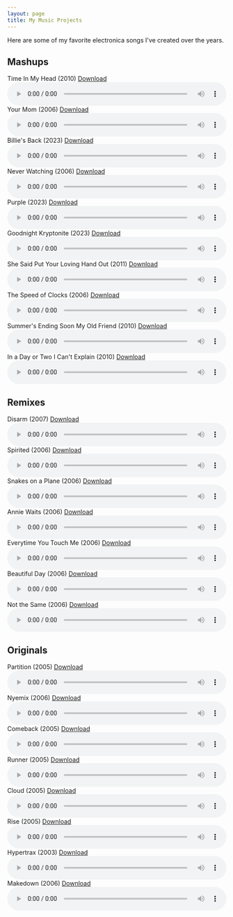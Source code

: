 ```yaml
---
layout: page
title: My Music Projects
---
```


Here are some of my favorite electronica songs I've created over the years.

## Mashups

<div class="audio-player" id="time-in-my-head">
  <div class="title-download-container">
    <a href="#time-in-my-head" style="text-decoration: none; color: inherit;"><span>Time In My Head (2010)</span></a>
    <a href="/downloads/mashups/04%20Time%20In%20My%20Head.mp3" class="download-link" download="Jace Browning - Time In My Head.mp3">Download</a>
  </div>
  <audio controls style="width:100%;">
    <source src="/downloads/mashups/04%20Time%20In%20My%20Head.mp3" type="audio/mpeg">
  </audio>
</div>

<div class="audio-player" id="your-mom">
  <div class="title-download-container">
    <a href="#your-mom" style="text-decoration: none; color: inherit;"><span>Your Mom (2006)</span></a>
    <a href="/downloads/mashups/02%20Your%20Mom.mp3" class="download-link" download="Jace Browning - Your Mom.mp3">Download</a>
  </div>
  <audio controls style="width:100%;">
    <source src="/downloads/mashups/02%20Your%20Mom.mp3" type="audio/mpeg">
  </audio>
</div>

<div class="audio-player" id="billies-back">
  <div class="title-download-container">
    <a href="#billies-back" style="text-decoration: none; color: inherit;"><span>Billie's Back (2023)</span></a>
    <a href="/downloads/mashups/08%20Billie's%20Back.mp3" class="download-link" download="Jace Browning - Billie's Back.mp3">Download</a>
  </div>
  <audio controls style="width:100%;">
    <source src="/downloads/mashups/08%20Billie's%20Back.mp3" type="audio/mpeg">
  </audio>
</div>

<div class="audio-player" id="never-watching">
  <div class="title-download-container">
    <a href="#never-watching" style="text-decoration: none; color: inherit;"><span>Never Watching (2006)</span></a>
    <a href="/downloads/mashups/03%20Never%20Watching.mp3" class="download-link" download="Jace Browning - Never Watching.mp3">Download</a>
  </div>
  <audio controls style="width:100%;">
    <source src="/downloads/mashups/03%20Never%20Watching.mp3" type="audio/mpeg">
  </audio>
</div>

<div class="audio-player" id="purple">
  <div class="title-download-container">
    <a href="#purple" style="text-decoration: none; color: inherit;"><span>Purple (2023)</span></a>
    <a href="/downloads/mashups/10%20Purple.mp3" class="download-link" download="Jace Browning - Purple.mp3">Download</a>
  </div>
  <audio controls style="width:100%;">
    <source src="/downloads/mashups/10%20Purple.mp3" type="audio/mpeg">
  </audio>
</div>

<div class="audio-player" id="goodnight-kryptonite">
  <div class="title-download-container">
    <a href="#goodnight-kryptonite" style="text-decoration: none; color: inherit;"><span>Goodnight Kryptonite (2023)</span></a>
    <a href="/downloads/mashups/09%20Goodnight%20Kryptonite.mp3" class="download-link" download="Jace Browning - Goodnight Kryptonite.mp3">Download</a>
  </div>
  <audio controls style="width:100%;">
    <source src="/downloads/mashups/09%20Goodnight%20Kryptonite.mp3" type="audio/mpeg">
  </audio>
</div>

<div class="audio-player" id="she-said-put-your-loving-hand-out">
  <div class="title-download-container">
    <a href="#she-said-put-your-loving-hand-out" style="text-decoration: none; color: inherit;"><span>She Said Put Your Loving Hand Out (2011)</span></a>
    <a href="/downloads/mashups/07%20She%20Said%20Put%20Your%20Loving%20Hand%20Out.mp3" class="download-link" download="Jace Browning - She Said Put Your Loving Hand Out.mp3">Download</a>
  </div>
  <audio controls style="width:100%;">
    <source src="/downloads/mashups/07%20She%20Said%20Put%20Your%20Loving%20Hand%20Out.mp3" type="audio/mpeg">
  </audio>
</div>

<div class="audio-player" id="the-speed-of-clocks">
  <div class="title-download-container">
    <a href="#the-speed-of-clocks" style="text-decoration: none; color: inherit;"><span>The Speed of Clocks (2006)</span></a>
    <a href="/downloads/mashups/01%20The%20Speed%20of%20Clocks.mp3" class="download-link" download="Jace Browning - The Speed of Clocks.mp3">Download</a>
  </div>
  <audio controls style="width:100%;">
    <source src="/downloads/mashups/01%20The%20Speed%20of%20Clocks.mp3" type="audio/mpeg">
  </audio>
</div>

<div class="audio-player" id="summers-ending-soon-my-old-friend">
  <div class="title-download-container">
    <a href="#summers-ending-soon-my-old-friend" style="text-decoration: none; color: inherit;"><span>Summer's Ending Soon My Old Friend (2010)</span></a>
    <a href="/downloads/mashups/05%20Summer's%20Ending%20Soon%20My%20Old%20Friend.mp3" class="download-link" download="Jace Browning - Summer's Ending Soon My Old Friend.mp3">Download</a>
  </div>
  <audio controls style="width:100%;">
    <source src="/downloads/mashups/05%20Summer's%20Ending%20Soon%20My%20Old%20Friend.mp3" type="audio/mpeg">
  </audio>
</div>

<div class="audio-player" id="in-a-day-or-two-i-cant-explain">
  <div class="title-download-container">
    <a href="#in-a-day-or-two-i-cant-explain" style="text-decoration: none; color: inherit;"><span>In a Day or Two I Can't Explain (2010)</span></a>
    <a href="/downloads/mashups/06%20In%20a%20Day%20or%20Two%20I%20Can't%20Explain.mp3" class="download-link" download="Jace Browning - In a Day or Two I Can't Explain.mp3">Download</a>
  </div>
  <audio controls style="width:100%;">
    <source src="/downloads/mashups/06%20In%20a%20Day%20or%20Two%20I%20Can't%20Explain.mp3" type="audio/mpeg">
  </audio>
</div>


## Remixes

<div class="audio-player" id="disarm">
  <div class="title-download-container">
    <a href="#disarm" style="text-decoration: none; color: inherit;"><span>Disarm  (2007)</span></a>
    <a href="/downloads/remixes/07%20Disarm%20%5BRemix%5D.mp3" class="download-link" download="Jace Browning - Disarm [Remix].mp3">Download</a>
  </div>
  <audio controls style="width:100%;">
    <source src="/downloads/remixes/07%20Disarm%20%5BRemix%5D.mp3" type="audio/mpeg">
  </audio>
</div>

<div class="audio-player" id="spirited">
  <div class="title-download-container">
    <a href="#spirited" style="text-decoration: none; color: inherit;"><span>Spirited (2006)</span></a>
    <a href="/downloads/remixes/04%20Spirited.mp3" class="download-link" download="Jace Browning - Spirited.mp3">Download</a>
  </div>
  <audio controls style="width:100%;">
    <source src="/downloads/remixes/04%20Spirited.mp3" type="audio/mpeg">
  </audio>
</div>

<div class="audio-player" id="snakes-on-a-plane">
  <div class="title-download-container">
    <a href="#snakes-on-a-plane" style="text-decoration: none; color: inherit;"><span>Snakes on a Plane  (2006)</span></a>
    <a href="/downloads/remixes/06%20Snakes%20on%20a%20Plane%20%5BRemix%5D.mp3" class="download-link" download="Jace Browning - Snakes on a Plane [Remix].mp3">Download</a>
  </div>
  <audio controls style="width:100%;">
    <source src="/downloads/remixes/06%20Snakes%20on%20a%20Plane%20%5BRemix%5D.mp3" type="audio/mpeg">
  </audio>
</div>

<div class="audio-player" id="annie-waits">
  <div class="title-download-container">
    <a href="#annie-waits" style="text-decoration: none; color: inherit;"><span>Annie Waits  (2006)</span></a>
    <a href="/downloads/remixes/01%20Annie%20Waits%20%5BRemix%5D.mp3" class="download-link" download="Jace Browning - Annie Waits [Remix].mp3">Download</a>
  </div>
  <audio controls style="width:100%;">
    <source src="/downloads/remixes/01%20Annie%20Waits%20%5BRemix%5D.mp3" type="audio/mpeg">
  </audio>
</div>

<div class="audio-player" id="everytime-you-touch-me">
  <div class="title-download-container">
    <a href="#everytime-you-touch-me" style="text-decoration: none; color: inherit;"><span>Everytime You Touch Me  (2006)</span></a>
    <a href="/downloads/remixes/05%20Everytime%20You%20Touch%20Me%20%5BRemix%5D.mp3" class="download-link" download="Jace Browning - Everytime You Touch Me [Remix].mp3">Download</a>
  </div>
  <audio controls style="width:100%;">
    <source src="/downloads/remixes/05%20Everytime%20You%20Touch%20Me%20%5BRemix%5D.mp3" type="audio/mpeg">
  </audio>
</div>

<div class="audio-player" id="beautiful-day">
  <div class="title-download-container">
    <a href="#beautiful-day" style="text-decoration: none; color: inherit;"><span>Beautiful Day  (2006)</span></a>
    <a href="/downloads/remixes/03%20Beautiful%20Day%20%5BRemix%5D.mp3" class="download-link" download="Jace Browning - Beautiful Day [Remix].mp3">Download</a>
  </div>
  <audio controls style="width:100%;">
    <source src="/downloads/remixes/03%20Beautiful%20Day%20%5BRemix%5D.mp3" type="audio/mpeg">
  </audio>
</div>

<div class="audio-player" id="not-the-same">
  <div class="title-download-container">
    <a href="#not-the-same" style="text-decoration: none; color: inherit;"><span>Not the Same  (2006)</span></a>
    <a href="/downloads/remixes/02%20Not%20the%20Same%20%5BRemix%5D.mp3" class="download-link" download="Jace Browning - Not the Same [Remix].mp3">Download</a>
  </div>
  <audio controls style="width:100%;">
    <source src="/downloads/remixes/02%20Not%20the%20Same%20%5BRemix%5D.mp3" type="audio/mpeg">
  </audio>
</div>


## Originals

<div class="audio-player" id="partition">
  <div class="title-download-container">
    <a href="#partition" style="text-decoration: none; color: inherit;"><span>Partition (2005)</span></a>
    <a href="/downloads/originals/11%20Partition.mp3" class="download-link" download="Jace Browning - Partition.mp3">Download</a>
  </div>
  <audio controls style="width:100%;">
    <source src="/downloads/originals/11%20Partition.mp3" type="audio/mpeg">
  </audio>
</div>

<div class="audio-player" id="nyemix">
  <div class="title-download-container">
    <a href="#nyemix" style="text-decoration: none; color: inherit;"><span>Nyemix (2006)</span></a>
    <a href="/downloads/originals/12%20Nyemix.mp3" class="download-link" download="Jace Browning - Nyemix.mp3">Download</a>
  </div>
  <audio controls style="width:100%;">
    <source src="/downloads/originals/12%20Nyemix.mp3" type="audio/mpeg">
  </audio>
</div>

<div class="audio-player" id="comeback">
  <div class="title-download-container">
    <a href="#comeback" style="text-decoration: none; color: inherit;"><span>Comeback (2005)</span></a>
    <a href="/downloads/originals/07%20Comeback.mp3" class="download-link" download="Jace Browning - Comeback.mp3">Download</a>
  </div>
  <audio controls style="width:100%;">
    <source src="/downloads/originals/07%20Comeback.mp3" type="audio/mpeg">
  </audio>
</div>

<div class="audio-player" id="runner">
  <div class="title-download-container">
    <a href="#runner" style="text-decoration: none; color: inherit;"><span>Runner (2005)</span></a>
    <a href="/downloads/originals/10%20Runner.mp3" class="download-link" download="Jace Browning - Runner.mp3">Download</a>
  </div>
  <audio controls style="width:100%;">
    <source src="/downloads/originals/10%20Runner.mp3" type="audio/mpeg">
  </audio>
</div>

<div class="audio-player" id="cloud">
  <div class="title-download-container">
    <a href="#cloud" style="text-decoration: none; color: inherit;"><span>Cloud (2005)</span></a>
    <a href="/downloads/originals/09%20Cloud.mp3" class="download-link" download="Jace Browning - Cloud.mp3">Download</a>
  </div>
  <audio controls style="width:100%;">
    <source src="/downloads/originals/09%20Cloud.mp3" type="audio/mpeg">
  </audio>
</div>

<div class="audio-player" id="rise">
  <div class="title-download-container">
    <a href="#rise" style="text-decoration: none; color: inherit;"><span>Rise (2005)</span></a>
    <a href="/downloads/originals/05%20Rise.mp3" class="download-link" download="Jace Browning - Rise.mp3">Download</a>
  </div>
  <audio controls style="width:100%;">
    <source src="/downloads/originals/05%20Rise.mp3" type="audio/mpeg">
  </audio>
</div>

<div class="audio-player" id="hypertrax">
  <div class="title-download-container">
    <a href="#hypertrax" style="text-decoration: none; color: inherit;"><span>Hypertrax (2003)</span></a>
    <a href="/downloads/originals/01%20Hypertrax.mp3" class="download-link" download="Jace Browning - Hypertrax.mp3">Download</a>
  </div>
  <audio controls style="width:100%;">
    <source src="/downloads/originals/01%20Hypertrax.mp3" type="audio/mpeg">
  </audio>
</div>

<div class="audio-player" id="makedown">
  <div class="title-download-container">
    <a href="#makedown" style="text-decoration: none; color: inherit;"><span>Makedown (2006)</span></a>
    <a href="/downloads/originals/13%20Makedown.mp3" class="download-link" download="Jace Browning - Makedown.mp3">Download</a>
  </div>
  <audio controls style="width:100%;">
    <source src="/downloads/originals/13%20Makedown.mp3" type="audio/mpeg">
  </audio>
</div>

<script>
  function removeExistingHighlights() {
    const highlightedPlayers = document.querySelectorAll(".highlighted");
    highlightedPlayers.forEach(function(player) {
      player.classList.remove("highlighted");
      adjustScrollPosition();
    });
  }

  function highlightAudioPlayer(anchor) {
    removeExistingHighlights();
    const audioPlayer = document.querySelector(anchor);
    if (audioPlayer) {
      audioPlayer.classList.add("highlighted");
      adjustScrollPosition();
    }
  }

  function adjustScrollPosition() {
    const extraSpace = 15;
    if (window.scrollY > 0) {
      window.scrollTo(window.scrollX, window.scrollY - extraSpace);
    }
  }

  document.addEventListener("DOMContentLoaded", function() {
    const anchor = window.location.hash;
    if (anchor) {
      highlightAudioPlayer(anchor);
    }
  });

  window.addEventListener("hashchange", function() {
    const anchor = window.location.hash;
    if (anchor) {
      highlightAudioPlayer(anchor);
    }
  });
</script>
